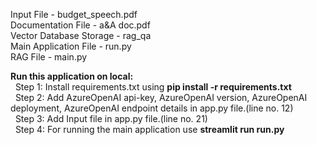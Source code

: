 Input File - budget_speech.pdf <br/>
Documentation File - a&A doc.pdf <br/>
Vector Database Storage - rag_qa <br/>
Main Application File - run.py <br/>
RAG File - main.py

<b>Run this application on local:</b><br/>
 &nbsp; Step 1: Install requirements.txt using <b>pip install -r requirements.txt</b> <br/>
 &nbsp; Step 2: Add AzureOpenAI api-key, AzureOpenAI version, AzureOpenAI deployment, AzureOpenAI endpoint details in app.py file.(line no. 12) <br/>
 &nbsp; Step 3: Add Input file in app.py file.(line no. 21) <br/>
 &nbsp; Step 4: For running the main application use <b>streamlit run run.py<b/> <br/>
 
